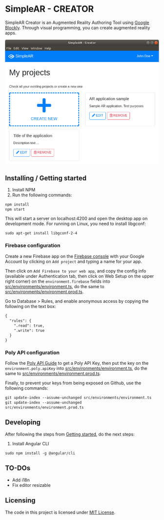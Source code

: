 # SimpleAR - CREATOR

SimpleAR Creator is an Augmented Reality Authoring Tool using [Google Blockly](https://developers.google.com/blockly/). Through visual programming, you can create augmented reality apps.

![Screenshot of Simple AR](screenshot.png)

## Installing / Getting started

1. Install NPM
2. Run the following commands:

```shell
npm install
npm start
```

This will start a server on localhost:4200 and open the desktop app on development mode. For running on Linux, you need to install libgconf:

```shell
sudo apt-get install libgconf-2-4
```

### Firebase configuration

Create a new Firebase app on the [Firebase console](https://console.firebase.google.com/) with your Google Account by clicking on ``Add project`` and typing a name for your app.

Then click on ``Add Firebase to your web app``, and copy the config info (available under Authentication tab, then click on Web Setup on the upper right corner) on the ``environment.firebase`` fields into [src/environments/environment.ts](src/environments/environment.ts), do the same to [src/environments/environment.prod.ts](src/environments/environment.prod.ts).

Go to Database > Rules, and enable anonymous access by copying the following on the text box:

```
{
  "rules": {
    ".read": true,
    ".write": true
  }
}
```

### Poly API configuration

Follow the [Poly API Guide](https://developers.google.com/poly/develop/api) to get a Poly API Key, then put the key on the ``environment.poly.apiKey`` into [src/environments/environment.ts](src/environments/environment.ts), do the same to [src/environments/environment.prod.ts](src/environments/environment.prod.ts).


Finally, to prevent your keys from being exposed on Github, use the following commands:

```shell
git update-index --assume-unchanged src/environments/environment.ts
git update-index --assume-unchanged src/environments/environment.prod.ts
```

## Developing

After following the steps from [Getting started](#installing--getting-started), do the next steps:

1. Install Angular CLI

```shell
sudo npm install -g @angular/cli
```

## TO-DOs

- Add i18n
- Fix editor resizable

## Licensing

The code in this project is licensed under [MIT License](LICENSE.md).
